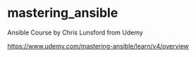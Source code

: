 # mastering_ansible

Ansible Course by Chris Lunsford from Udemy

https://www.udemy.com/mastering-ansible/learn/v4/overview

